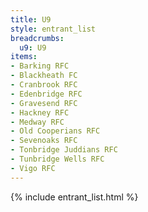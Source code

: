 ```yaml
---
title: U9
style: entrant_list
breadcrumbs:
  u9: U9
items:
- Barking RFC
- Blackheath FC
- Cranbrook RFC
- Edenbridge RFC
- Gravesend RFC
- Hackney RFC
- Medway RFC
- Old Cooperians RFC
- Sevenoaks RFC
- Tonbridge Juddians RFC
- Tunbridge Wells RFC
- Vigo RFC
---
```


{% include entrant_list.html %}

